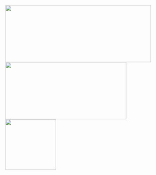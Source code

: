 <img src="https://github-readme-stats.vercel.app/api?username=whjin&theme=radical&show_icons=true" width="460"
  height="180" />
  <img src="https://github-readme-stats.vercel.app/api/top-langs/?username=whjin&layout=compact" width="382"
  height="180" />
<img src="https://github-profile-trophy.vercel.app/?username=whjin&theme=flat&column=7" height="160"/>